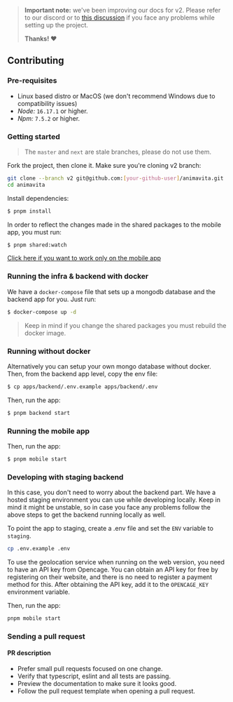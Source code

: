 > **Important note:** we've been improving our docs for v2. Please refer to our discord or to [this discussion](https://github.com/animavita/animavita/discussions/120) if you face any problems while setting up the project.
>
> **Thanks! :heart:**

## Contributing

### Pre-requisites

- Linux based distro or MacOS (we don't recommend Windows due to compatibility issues)
- _Node:_ `16.17.1` or higher.
- _Npm:_ `7.5.2` or higher.

### Getting started
> The `master` and `next` are stale branches, please do not use them.
>

Fork the project, then clone it. Make sure you're cloning v2 branch:

```sh
git clone --branch v2 git@github.com:[your-github-user]/animavita.git
cd animavita
```

Install dependencies:

```sh
$ pnpm install
```

In order to reflect the changes made in the shared packages to the mobile app, you must run:

```sh
$ pnpm shared:watch
```

[Click here if you want to work only on the mobile app](#developing-with-staging-backend)

### Running the infra & backend with docker

We have a `docker-compose` file that sets up a mongodb database and the backend app for you. Just run:

```sh
$ docker-compose up -d
```

> Keep in mind if you change the shared packages you must rebuild the docker image.

### Running without docker

Alternatively you can setup your own mongo database without docker. Then, from the backend app level, copy the env file:

```sh
$ cp apps/backend/.env.example apps/backend/.env
```

Then, run the app:

```sh
$ pnpm backend start
```

### Running the mobile app


Then, run the app:

```sh
$ pnpm mobile start
```

### Developing with staging backend

In this case, you don't need to worry about the backend part.  We have a hosted staging environment you can use while developing locally. Keep in mind it might be unstable, so in case you face any problems follow the above steps to get the backend running locally as well.

To point the app to staging, create a .env file and set the `ENV` variable to `staging`.

```sh
cp .env.example .env
```

To use the geolocation service when running on the web version, you need to have an API key from Opencage. You can obtain an API key for free by registering on their website, and there is no need to register a payment method for this. After obtaining the API key, add it to the `OPENCAGE_KEY` environment variable.

Then, run the app:

```sh
pnpm mobile start
```

### Sending a pull request

#### **PR description**

- Prefer small pull requests focused on one change.
- Verify that typescript, eslint and all tests are passing.
- Preview the documentation to make sure it looks good.
- Follow the pull request template when opening a pull request.
